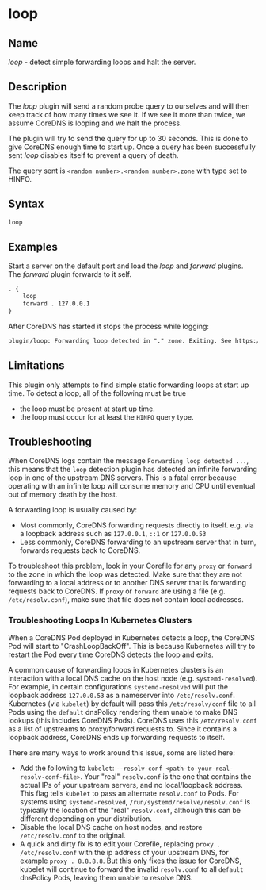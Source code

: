 # loop

## Name

*loop* - detect simple forwarding loops and halt the server.

## Description

The *loop* plugin will send a random probe query to ourselves and will then keep track of how many times
we see it. If we see it more than twice, we assume CoreDNS is looping and we halt the process.

The plugin will try to send the query for up to 30 seconds. This is done to give CoreDNS enough time
to start up. Once a query has been successfully sent *loop* disables itself to prevent a query of
death.

The query sent is `<random number>.<random number>.zone` with type set to HINFO.

## Syntax

~~~ txt
loop
~~~

## Examples

Start a server on the default port and load the *loop* and *forward* plugins. The *forward* plugin
forwards to it self.

~~~ txt
. {
    loop
    forward . 127.0.0.1
}
~~~

After CoreDNS has started it stops the process while logging:

~~~ txt
plugin/loop: Forwarding loop detected in "." zone. Exiting. See https://coredns.io/plugins/loop#troubleshooting. Probe query: "HINFO 5577006791947779410.8674665223082153551.".
~~~

## Limitations

This plugin only attempts to find simple static forwarding loops at start up time.  To detect a loop, all of the following must be true

* the loop must be present at start up time.
* the loop must occur for at least the `HINFO` query type.

## Troubleshooting

When CoreDNS logs contain the message `Forwarding loop detected ...`, this means that
the `loop` detection plugin has detected an infinite forwarding loop in one of the upstream
DNS servers.  This is a fatal error because operating with an infinite loop will consume
memory and CPU until eventual out of memory death by the host.

A forwarding loop is usually caused by:

* Most commonly, CoreDNS forwarding requests directly to itself. e.g. via a loopback address such as `127.0.0.1`, `::1` or `127.0.0.53`
* Less commonly, CoreDNS forwarding to an upstream server that in turn, forwards requests back to CoreDNS.

To troubleshoot this problem, look in your Corefile for any `proxy` or `forward` to the zone
in which the loop was detected.  Make sure that they are not forwarding to a local address or
to another DNS server that is forwarding requests back to CoreDNS. If `proxy` or `forward` are
 using a file (e.g. `/etc/resolv.conf`), make sure that file does not contain local addresses.

### Troubleshooting Loops In Kubernetes Clusters
When a CoreDNS Pod deployed in Kubernetes detects a loop, the CoreDNS Pod will start to "CrashLoopBackOff".
This is because Kubernetes will try to restart the Pod every time CoreDNS detects the loop and exits.

A common cause of forwarding loops in Kubernetes clusters is an interaction with a local DNS cache
on the host node (e.g. `systemd-resolved`).  For example, in certain configurations `systemd-resolved` will
put the loopback address `127.0.0.53` as a nameserver into `/etc/resolv.conf`. Kubernetes (via `kubelet`) by default
will pass this `/etc/resolv/conf` file to all Pods using the `default` dnsPolicy rendering them
unable to make DNS lookups (this includes CoreDNS Pods). CoreDNS uses this `/etc/resolv.conf` 
as a list of upstreams to proxy/forward requests to.  Since it contains a loopback address, CoreDNS ends up forwarding
requests to itself. 

There are many ways to work around this issue, some are listed here:

* Add the following to `kubelet`: `--resolv-conf <path-to-your-real-resolv-conf-file>`.  Your "real" 
  `resolv.conf` is the one that contains the actual IPs of your upstream servers, and no local/loopback address.
  This flag tells `kubelet` to pass an alternate `resolv.conf` to Pods. For systems using `systemd-resolved`,
`/run/systemd/resolve/resolv.conf` is typically the location of the "real" `resolv.conf`,
although this can be different depending on your distribution.
* Disable the local DNS cache on host nodes, and restore `/etc/resolv.conf` to the original.
* A quick and dirty fix is to edit your Corefile, replacing `proxy . /etc/resolv.conf` with
the ip address of your upstream DNS, for example `proxy . 8.8.8.8`.  But this only fixes the issue for CoreDNS,
kubelet will continue to forward the invalid `resolv.conf` to all `default` dnsPolicy Pods, leaving them unable to resolve DNS.
